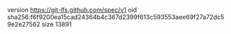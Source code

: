 version https://git-lfs.github.com/spec/v1
oid sha256:f6f9200ea15cad24364b4c367d2399f613c593553aee69f27a72dc59e2e27562
size 13891
